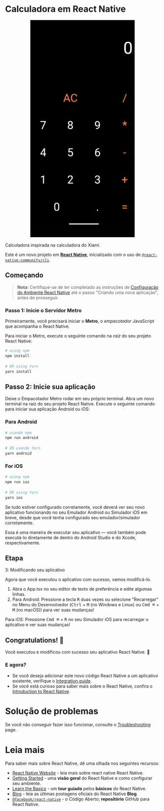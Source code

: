 # Calculadora em React Native

<p align="center">
  <img src="https://github.com/joaodrj/Calculadora-com-React-Native/blob/main/image.png" alt="designer da calculadora da xiami" title="Tela da calculadora"/>
</p>


Calculadora inspirada na calculadora do Xiami.

Este é um novo projeto em [**React Native**](https://reactnative.dev), inicializado com o uso de [`@react-native-community/cli`](https://github.com/react-native-community/cli).

## Começando

> **Nota**: Certifique-se de ter completado as instruções de [Configuração do Ambiente React Native](https://reactnative.dev/docs/environment-setup) até o passo "Criando uma nova aplicação", antes de prosseguir.

### Passo 1: Inicie o Servidor Metro

Primeiramente, você precisará iniciar o **Metro**, o _empacotador_ JavaScript que acompanha o React Native.

Para iniciar o Metro, execute o seguinte comando na _raiz_ do seu projeto React Native:


```bash
# using npm
npm install

# OR using Yarn
yarn install
```

## Passo 2: Inicie sua aplicação


Deixe o Empacotador Metro rodar em seu próprio terminal. Abra um novo terminal na raiz do seu projeto React Native. Execute o seguinte comando para iniciar sua aplicação Android ou iOS:

### Para Android

```bash
# usando npm
npm run android

# OR usando Yarn
yarn android
```

### For iOS

```bash
# using npm
npm run ios

# OR using Yarn
yarn ios
```

Se tudo estiver configurado corretamente, você deverá ver seu novo aplicativo funcionando no seu Emulador Android ou Simulador iOS em breve, desde que você tenha configurado seu emulador/simulador corretamente.

Essa é uma maneira de executar seu aplicativo — você também pode executá-lo diretamente de dentro do Android Studio e do Xcode, respectivamente.

## Etapa
3: Modificando seu aplicativo

Agora que você executou o aplicativo com sucesso, vamos modificá-lo.

1. Abra o App.tsx no seu editor de texto de preferência e edite algumas linhas.
2. Para Android: Pressione a tecla <kbd>R</kbd> duas vezes ou selecione "Recarregar" no Menu do Desenvolvedor (<kbd>Ctrl</kbd> + <kbd>M</kbd> (no Windows e Linux) ou <kbd>Cmd ⌘</kbd> + <kbd>M</kbd> (no macOS)) para ver suas mudanças!

Para iOS: Pressione <kbd>Cmd ⌘</kbd> + <kbd>R</kbd> no seu Simulador iOS para recarregar o aplicativo e ver suas mudanças!

## Congratulations! :tada:

Você executou e modificou com sucesso seu aplicativo React Native.  :partying_face:

### E agora?

- Se você deseja adicionar este novo código React Native a um aplicativo existente, verifique o [Integration guide](https://reactnative.dev/docs/integration-with-existing-apps).
- Se você está curioso para saber mais sobre o React Native, confira o [Introduction to React Native](https://reactnative.dev/docs/getting-started).

# Solução de problemas

Se você não conseguir fazer isso funcionar, consulte o [Troubleshooting](https://reactnative.dev/docs/troubleshooting) page.

# Leia mais

Para saber mais sobre React Native, dê uma olhada nos seguintes recursos:

- [React Native Website](https://reactnative.dev) - leia mais sobre react native React Native.
- [Getting Started](https://reactnative.dev/docs/environment-setup) - uma **visão geral** do React Native e como configurar seu ambiente.
- [Learn the Basics](https://reactnative.dev/docs/getting-started) - um **tour guiado** pelos **básicos** do React Native.
- [Blog](https://reactnative.dev/blog) - leia as últimas postagens oficiais do React Native **Blog**.
- [`@facebook/react-native`](https://github.com/facebook/react-native) - o Código Aberto; **repositório** GitHub para React Native.
